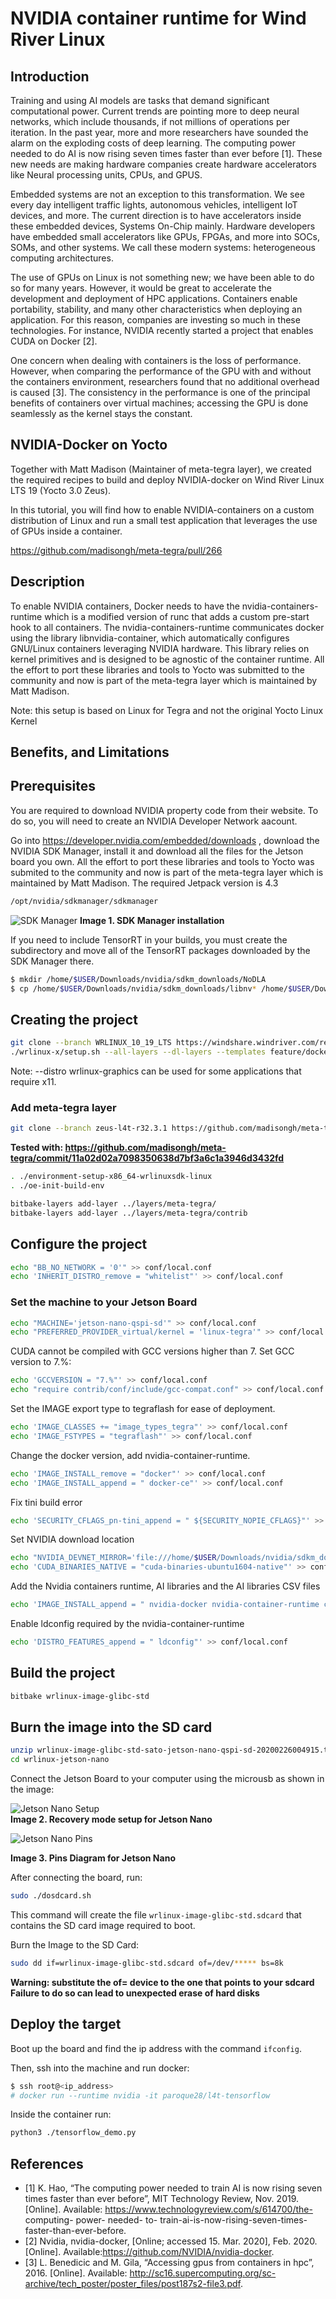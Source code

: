 # NVIDIA container runtime for Wind River Linux

## Introduction
Training and using AI models are tasks that demand significant computational power. Current trends are pointing more to deep neural networks, which include thousands, if not millions of operations per iteration.
In the past year, more and more researchers have sounded the alarm on the exploding costs of deep learning.
The computing power needed to do AI is now rising seven times faster than ever before [1].
These new needs are making hardware companies create hardware accelerators like Neural processing units, CPUs, and GPUS.


Embedded systems are not an exception to this transformation. We see every day intelligent traffic lights, autonomous vehicles, intelligent IoT devices, and more.
The current direction is to have accelerators inside these embedded devices, Systems On-Chip mainly.
Hardware developers have embedded small accelerators like GPUs, FPGAs, and more into SOCs, SOMs, and other systems.
We call these modern systems: heterogeneous computing architectures.

The use of GPUs on Linux is not something new; we have been able to do so for many years. However, it would be great to accelerate the development and deployment of  HPC applications. Containers enable portability, stability, and many other characteristics when deploying an application. For this reason, companies are investing so much in these technologies. For instance, NVIDIA recently started a project that enables CUDA on Docker [2]. 

One concern when dealing with containers is the loss of performance. However, when comparing the performance of the GPU with and without the containers environment, researchers found that no additional overhead is caused [3].
The consistency in the performance is one of the principal benefits of containers over virtual machines; accessing the GPU is done seamlessly as the kernel stays the constant.

## NVIDIA-Docker on Yocto


Together with Matt Madison  (Maintainer of meta-tegra layer), we created the required recipes to build and deploy NVIDIA-docker on Wind River Linux LTS 19 (Yocto 3.0 Zeus).

In this tutorial, you will find how to enable NVIDIA-containers on a custom distribution of Linux and run a small test application that leverages the use of GPUs inside a container.


https://github.com/madisongh/meta-tegra/pull/266

## Description

To enable NVIDIA containers, Docker needs to have the nvidia-containers-runtime which is a modified version of runc that adds a custom pre-start hook to all containers. The nvidia-containers-runtime communicates docker using the library libnvidia-container, which automatically configures GNU/Linux containers leveraging NVIDIA hardware. This library relies on kernel primitives and is designed to be agnostic of the container runtime. All the effort to port these libraries and tools to Yocto was submitted to the community and now is part of the meta-tegra layer which is maintained by Matt Madison.

Note: this setup is based on Linux for Tegra and not the original Yocto Linux Kernel

## Benefits, and Limitations

## Prerequisites
You are required to download NVIDIA property code from their website. To do so, you will need to create an NVIDIA Developer Network aacount.

Go into https://developer.nvidia.com/embedded/downloads , download the NVIDIA SDK Manager, install it and download all the files for the Jetson board you own. All the effort to port these libraries and tools to Yocto was submited to the community and now is part of the meta-tegra layer which is maintained by Matt Madison.
The required Jetpack version is 4.3
```bash
/opt/nvidia/sdkmanager/sdkmanager
```




![SDK Manager](dowload_jetpack_4.3.PNG)
 **Image 1. SDK Manager installation**  
 
 
If you need to include TensorRT in your builds, you must create the subdirectory and move all of the TensorRT packages downloaded by the SDK Manager there.

 ```bash
 $ mkdir /home/$USER/Downloads/nvidia/sdkm_downloads/NoDLA
 $ cp /home/$USER/Downloads/nvidia/sdkm_downloads/libnv* /home/$USER/Downloads/nvidia/sdkm_downloads/NoDLA
 ```
 
 
 
 
## Creating the project

```bash
git clone --branch WRLINUX_10_19_LTS https://windshare.windriver.com/remote.php/gitsmart/WRLinux-lts-19-Core/wrlinux-x
./wrlinux-x/setup.sh --all-layers --dl-layers --templates feature/docker
```

Note: --distro wrlinux-graphics can be used for some applications that require x11.

### Add meta-tegra layer
```bash
git clone --branch zeus-l4t-r32.3.1 https://github.com/madisongh/meta-tegra.git layers/meta-tegra
```
**Tested with: https://github.com/madisongh/meta-tegra/commit/11a02d02a7098350638d7bf3a6c1a3946d3432fd**
```bash
. ./environment-setup-x86_64-wrlinuxsdk-linux
. ./oe-init-build-env
```

```bash
bitbake-layers add-layer ../layers/meta-tegra/
bitbake-layers add-layer ../layers/meta-tegra/contrib
```
## Configure the project
```bash
echo "BB_NO_NETWORK = '0'" >> conf/local.conf
echo 'INHERIT_DISTRO_remove = "whitelist"' >> conf/local.conf
```
### Set the machine to your Jetson Board
```bash
echo "MACHINE='jetson-nano-qspi-sd'" >> conf/local.conf
echo "PREFERRED_PROVIDER_virtual/kernel = 'linux-tegra'" >> conf/local.conf
 ```
 
CUDA cannot be compiled with GCC versions higher than 7. Set GCC version to 7.%:
 ```bash
echo 'GCCVERSION = "7.%"' >> conf/local.conf
echo "require contrib/conf/include/gcc-compat.conf" >> conf/local.conf
```
Set the IMAGE export type to tegraflash for ease of deployment.
```bash 
echo 'IMAGE_CLASSES += "image_types_tegra"' >> conf/local.conf
echo 'IMAGE_FSTYPES = "tegraflash"' >> conf/local.conf
```
Change the docker version, add nvidia-container-runtime.
```bash
echo 'IMAGE_INSTALL_remove = "docker"' >> conf/local.conf
echo 'IMAGE_INSTALL_append = " docker-ce"' >> conf/local.conf
```
Fix tini build error 
```bash
echo 'SECURITY_CFLAGS_pn-tini_append = " ${SECURITY_NOPIE_CFLAGS}"' >> conf/local.conf
```
Set NVIDIA download location
```bash
echo "NVIDIA_DEVNET_MIRROR='file:///home/$USER/Downloads/nvidia/sdkm_downloads'" >> conf/local.conf
echo 'CUDA_BINARIES_NATIVE = "cuda-binaries-ubuntu1604-native"' >> conf/local.conf
```
Add the Nvidia containers runtime, AI libraries and the AI libraries CSV files
```bash 
echo 'IMAGE_INSTALL_append = " nvidia-docker nvidia-container-runtime cudnn tensorrt libvisionworks libvisionworks-sfm libvisionworks-tracking cuda-container-csv cudnn-container-csv tensorrt-container-csv libvisionworks-container-csv libvisionworks-sfm-container-csv libvisionworks-tracking-container-csv"' >> conf/local.conf
```
Enable ldconfig required by the nvidia-container-runtime
```bash
echo 'DISTRO_FEATURES_append = " ldconfig"' >> conf/local.conf

```
## Build the project
```bash
bitbake wrlinux-image-glibc-std
```

## Burn the image into the SD card
```bash
unzip wrlinux-image-glibc-std-sato-jetson-nano-qspi-sd-20200226004915.tegraflash.zip -d wrlinux-jetson-nano
cd wrlinux-jetson-nano

```
Connect the Jetson Board to your computer using the microusb as shown in the image:



![Jetson Nano Setup](jetson_nano_pins_setup_photo.jpg)  
**Image 2. Recovery mode setup for Jetson Nano**




![Jetson Nano Pins](jetson_nano_pins.PNG)  


**Image 3. Pins Diagram for Jetson Nano**




After connecting the board, run:

```bash
sudo ./dosdcard.sh
```
This command will create the file `wrlinux-image-glibc-std.sdcard` that contains the SD card image required to boot.

Burn the Image to the SD Card:
```bash
sudo dd if=wrlinux-image-glibc-std.sdcard of=/dev/***** bs=8k
```
**Warning: substitute the of= device to the one that points to your sdcard**
**Failure to do so can lead to unexpected erase of hard disks**


## Deploy the target

Boot up the board and find the ip address with the command `ifconfig`.

Then, ssh into the machine and run docker:

```bash
$ ssh root@<ip_address>
# docker run --runtime nvidia -it paroque28/l4t-tensorflow
```

Inside the container run:
```bash
python3 ./tensorflow_demo.py
```


## References

- [1] K. Hao, “The computing power needed to train AI is now rising seven times faster than ever before”, MIT Technology Review, Nov. 2019. [Online]. Available: https://www.technologyreview.com/s/614700/the- computing- power- needed- to-
train-ai-is-now-rising-seven-times-faster-than-ever-before.
- [2] Nvidia, nvidia-docker, [Online; accessed 15. Mar. 2020], Feb. 2020. [Online]. Available:https://github.com/NVIDIA/nvidia-docker.
- [3] L. Benedicic and M. Gila, “Accessing gpus from containers in hpc”, 2016. [Online]. Available: http://sc16.supercomputing.org/sc-archive/tech_poster/poster_files/post187s2-file3.pdf.
